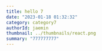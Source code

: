 ```yaml
---
title: hello 7
date: "2023-01-18 01:32:32"
category: category7
authorId: jaemin
thumbnail: ../thumbnails/react.png
summary: "777777777"
---
```



